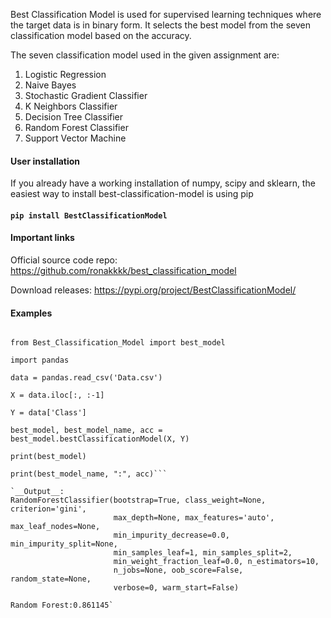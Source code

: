 Best Classification Model is used for supervised learning techniques where the target data is in binary form. It selects the best model from the seven classification model based on the accuracy. 

The seven classification model used in the given assignment are:

1. Logistic Regression
2. Naive Bayes
3. Stochastic Gradient Classifier
4. K Neighbors Classifier
5. Decision Tree Classifier
6. Random Forest Classifier
7. Support Vector Machine

#### User installation

If you already have a working installation of numpy, scipy and sklearn, the easiest way to install best-classification-model is using pip

#### `pip install BestClassificationModel`

#### Important links

Official source code repo: https://github.com/ronakkkk/best_classification_model

Download releases: https://pypi.org/project/BestClassificationModel/

#### Examples
```import

from Best_Classification_Model import best_model

import pandas

data = pandas.read_csv('Data.csv')

X = data.iloc[:, :-1]

Y = data['Class']

best_model, best_model_name, acc = best_model.bestClassificationModel(X, Y)

print(best_model)

print(best_model_name, ":", acc)```

`__Output__:
RandomForestClassifier(bootstrap=True, class_weight=None, criterion='gini',
                       max_depth=None, max_features='auto', max_leaf_nodes=None,
                       min_impurity_decrease=0.0, min_impurity_split=None,
                       min_samples_leaf=1, min_samples_split=2,
                       min_weight_fraction_leaf=0.0, n_estimators=10,
                       n_jobs=None, oob_score=False, random_state=None,
                       verbose=0, warm_start=False)

Random Forest:0.861145`

 
